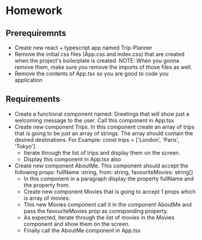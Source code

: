 # Homework

## Prerequiremnts

- Create new react + typescript app named Trip-Planner
- Remove the initial css files (App.css and index.css) that are created when the project's boilerplate is created. NOTE: When you gonna remove them, make sure you remove the imports of those files as well.
- Remove the contents of App.tsx so you are good to code you application

## Requirements

- Create a functional component named: Greetings that will show just a welcoming message to the user. Call this component in App.tsx
- Create new component Trips. In this component create an array of trips that is going to be just an array of strings. The array should contain the desired destinations.
  For Example: const trips = ['London', 'Paris', 'Tokyo'].
  - Iterate through the list of trips and display them on the screen.
  - Display this component in App.tsx also
- Create new component AboutMe. This component should accept the following props: fullName :string, from: string, favouriteMovies: string[]
  - In this component in a paragraph display the property fullName and the property from.
  - Create new component Movies that is going to accept 1 props which is array of movies.
  - This new Movies component call it in the component AboutMe and pass the favouriteMovies prop as coresponding property.
  - As expected, iterate through the list of movies in the Movies component and show them on the screen.
  - Finally call the AboutMe component in App.tsx
